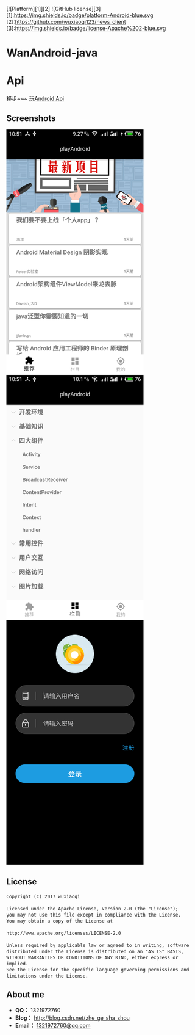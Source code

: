 [![Platform][1]][2] ![GitHub license][3] 
[1]:https://img.shields.io/badge/platform-Android-blue.svg  
[2]:https://github.com/wuxiaoqi123/news_client
[3]:https://img.shields.io/badge/license-Apache%202-blue.svg

# WanAndroid-java


# Api
  移步~~~ [玩Android Api](https://github.com/wuxiaoqi123/WanAndroid-java/wiki/%E7%8E%A9Android-Api)

## Screenshots
<img width="360" height=“480” src="https://raw.githubusercontent.com/wuxiaoqi123/WanAndroid-java/master/file/img1.png"></img>
<img width="360" height=“480” src="https://raw.githubusercontent.com/wuxiaoqi123/WanAndroid-java/master/file/img2.png"></img>
<img width="360" height=“480” src="https://raw.githubusercontent.com/wuxiaoqi123/WanAndroid-java/master/file/img3.png"></img>


## License

```
Copyright (C) 2017 wuxiaoqi

Licensed under the Apache License, Version 2.0 (the "License");
you may not use this file except in compliance with the License.
You may obtain a copy of the License at

http://www.apache.org/licenses/LICENSE-2.0

Unless required by applicable law or agreed to in writing, software
distributed under the License is distributed on an "AS IS" BASIS,
WITHOUT WARRANTIES OR CONDITIONS OF ANY KIND, either express or implied.
See the License for the specific language governing permissions and
limitations under the License.
```

## About me
 - **QQ：** 1321972760
 - **Blog：** http://blog.csdn.net/zhe_ge_sha_shou
 - **Email：** 1321972760@qq.com